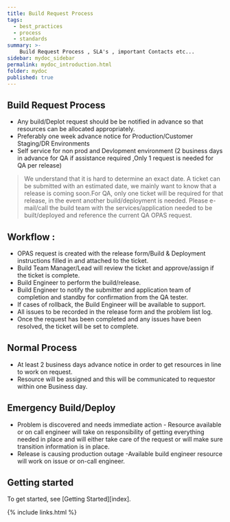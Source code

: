 ```yaml
---
title: Build Request Process
tags:
  - best_practices
  - process
  - standards
summary: >-
    Build Request Process , SLA's , important Contacts etc...
sidebar: mydoc_sidebar
permalink: mydoc_introduction.html
folder: mydoc
published: true
---
```


## Build Request Process

- Any build/Deplot request should be  be notified in advance so that resources can be allocated appropriately.
- Preferably one week advance notice for Production/Customer Staging/DR Environments
- Self service for non prod and Devlopment environment (2 business days in advance for QA if assistance required ,Only 1 request is needed for QA per release)

> We understand that it is hard to determine an exact date.  A ticket can be submitted with an estimated date, we mainly want to know that a release is coming soon.For QA, only one ticket will be required for that release, in the event another build/deployment is needed.  Please e-mail/call the build team with the services/application needed to be built/deployed and reference the current QA OPAS request.

## Workflow :
- OPAS request is created with the release form/Build & Deployment instructions filled in and attached to the ticket.
- Build Team Manager/Lead will review the ticket and approve/assign  if the ticket is complete.
- Build Engineer to perform the build/release.
- Build Engineer to notify the submitter and application team of completion and standby for confirmation from the QA tester.
- If cases of rollback, the Build Engineer will be available to support.
- All issues to be recorded in the release form and the problem list log.
- Once the request has been completed and any issues have been resolved, the ticket will be set to complete.
## Normal Process
 - At least 2 business days advance notice in order to get resources in line to work on request.
 - Resource will be assigned and this will be communicated to requestor within one Business day.
## Emergency Build/Deploy
 - Problem is discovered and needs immediate action - Resource available or on call engineer will take on responsibility of getting everything needed in place and will either take care of the request or will make sure transition information is in place.
 - Release is causing production outage -Available build engineer resource will work on issue or on-call engineer.

## Getting started

To get started, see [Getting Started][index].

{% include links.html %}
